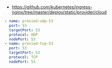 * https://github.com/kubernetes/ingress-nginx/tree/master/deploy/static/provider/cloud

```yaml
- name: proxied-udp-53
  port: 53
  targetPort: 53
  protocol: UDP
  nodePort: 53
- name: proxied-tcp-53
  port: 53
  targetPort: 53
  protocol: TCP
  nodePort: 53
```
